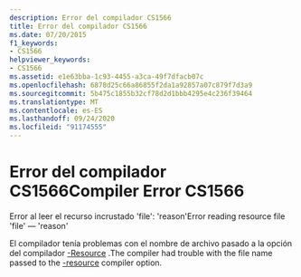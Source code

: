 ```yaml
---
description: Error del compilador CS1566
title: Error del compilador CS1566
ms.date: 07/20/2015
f1_keywords:
- CS1566
helpviewer_keywords:
- CS1566
ms.assetid: e1e63bba-1c93-4455-a3ca-49f7dfacb07c
ms.openlocfilehash: 6878d25c66a86855f2da1a92857a07c879f7d3a9
ms.sourcegitcommit: 5b475c1855b32cf78d2d1bbb4295e4c236f39464
ms.translationtype: MT
ms.contentlocale: es-ES
ms.lasthandoff: 09/24/2020
ms.locfileid: "91174555"
---
```

# <a name="compiler-error-cs1566"></a><span data-ttu-id="a7ba4-103">Error del compilador CS1566</span><span class="sxs-lookup"><span data-stu-id="a7ba4-103">Compiler Error CS1566</span></span>

<span data-ttu-id="a7ba4-104">Error al leer el recurso incrustado 'file': 'reason'</span><span class="sxs-lookup"><span data-stu-id="a7ba4-104">Error reading resource file 'file' — 'reason'</span></span>  
  
 <span data-ttu-id="a7ba4-105">El compilador tenía problemas con el nombre de archivo pasado a la opción del compilador [-Resource](../language-reference/compiler-options/resource-compiler-option.md) .</span><span class="sxs-lookup"><span data-stu-id="a7ba4-105">The compiler had trouble with the file name passed to the [-resource](../language-reference/compiler-options/resource-compiler-option.md) compiler option.</span></span>

